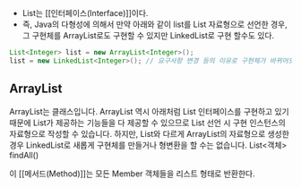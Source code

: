 
- List는 [[인터페이스(Interface)]]이다.
- 즉, Java의 다형성에 의해서 만약 아래와 같이 list를 List 자료형으로 선언한 경우, 그 구현체를 ArrayList로도 구현할 수 있지만 LinkedList로 구현 할수도 있다.

```java
List<Integer> list = new ArrayList<Integer>();
list = new LinkedList<Integer>(); // 요구사항 변경 등의 이유로 구현체가 바뀌어도 호환 가능
```

## ArrayList

ArrayList는 클래스입니다. ArrayList 역시 아래처럼 List 인터페이스를 구현하고 있기 때문에 List가 제공하는 기능들을 다 제공할 수 있으므로 List 선언 시 구현 인스턴스의 자료형으로 작성할 수 있습니다. 하지만, List와 다르게 ArrayList의 자료형으로 생성한 경우 LinkedList로 새롭게 구현체를 만들거나 형변환을 할 수는 없습니다.
List<객체> findAll()

이 [[메서드(Method)]]는 모든 Member 객체들을 리스트 형태로 반환한다.